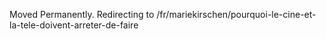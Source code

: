Moved Permanently. Redirecting to
/fr/mariekirschen/pourquoi-le-cine-et-la-tele-doivent-arreter-de-faire
